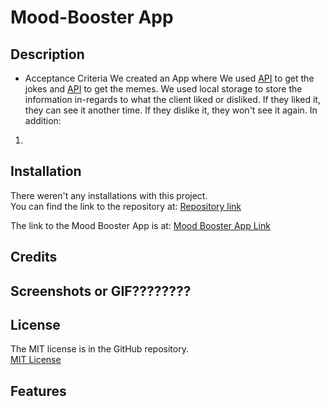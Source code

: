 # Mood-Booster App
## Description 

- Acceptance Criteria
We created an App where  We used [API](https://rapidapi.com/humorapi/api/humor-jokes-and-memes) to get the jokes and [API](https://rapidapi.com/thedeltaaw-NUf4SqoNoc/api/reddit-meme/) to get the memes.  We used local storage to store the information in-regards to what the client liked or disliked.  If they liked it, they can see it another time.  If they dislike it, they won't see it again.  In addition:

1) 

## Installation 

There weren't any installations with this project.  
You can find the link to the repository at:
[Repository link](https://github.com/123sites/Mood-Booster.git)

The link to the Mood Booster App is at:
[Mood Booster App Link](https://123sites.github.io/Mood-Booster/)

## Credits 


## Screenshots or GIF????????


## License 

The MIT license is in the GitHub repository.  
[MIT License](https://github.com/123sites/Mood-Booster/blob/main/LICENSE)

## Features


